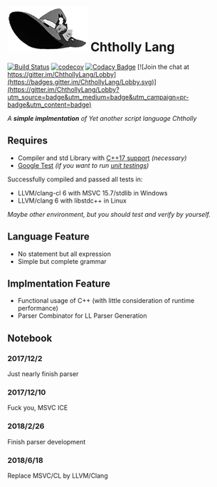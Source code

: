 # ![Chtholly Lang Logo](doc/logo/logo180.png) Chtholly Lang

[![Build Status](https://www.travis-ci.org/PragmaTwice/ChthollyLang.svg?branch=master)](https://www.travis-ci.org/PragmaTwice/ChthollyLang)
[![codecov](https://codecov.io/gh/PragmaTwice/ChthollyLang/branch/master/graph/badge.svg)](https://codecov.io/gh/PragmaTwice/ChthollyLang)
[![Codacy Badge](https://api.codacy.com/project/badge/Grade/b63e484d99d24bb0965494587910ec4e)](https://www.codacy.com/app/PragmaTwice/ChthollyLang?utm_source=github.com&amp;utm_medium=referral&amp;utm_content=PragmaTwice/ChthollyLang&amp;utm_campaign=Badge_Grade)
[![Join the chat at https://gitter.im/ChthollyLang/Lobby](https://badges.gitter.im/ChthollyLang/Lobby.svg)](https://gitter.im/ChthollyLang/Lobby?utm_source=badge&utm_medium=badge&utm_campaign=pr-badge&utm_content=badge)


*A **simple implmentation** of Yet another script language Chtholly*

## Requires
* Compiler and std Library with [C++17 support](http://en.cppreference.com/w/cpp/compiler_support) *(necessary)*
* [Google Test](https://github.com/google/googletest) *(if you want to run [unit testings](https://github.com/PragmaTwice/ChthollyLang/tree/master/test))*

Successfully compiled and passed all tests in:
* LLVM/clang-cl 6 with MSVC 15.7/stdlib in Windows
* LLVM/clang 6 with libstdc++ in Linux

*Maybe other environment, but you should test and verify by yourself.*

## Language Feature
* No statement but all expression
* Simple but complete grammar

## Implmentation Feature
* Functional usage of C++ (with little consideration of runtime performance)
* Parser Combinator for LL Parser Generation

## Notebook

### 2017/12/2
Just nearly finish parser

### 2017/12/10
Fuck you, MSVC ICE

### 2018/2/26
Finish parser development

### 2018/6/18
Replace MSVC/CL by LLVM/Clang